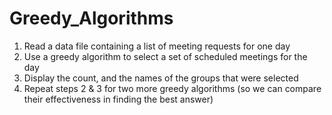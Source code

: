 # Greedy_Algorithms
1. Read a data file containing a list of meeting requests for one day
2. Use a greedy algorithm to select a set of scheduled meetings for the day
3. Display the count, and the names of the groups that were selected
4. Repeat steps 2 & 3 for two more greedy algorithms (so we can compare their effectiveness in finding the best answer)

